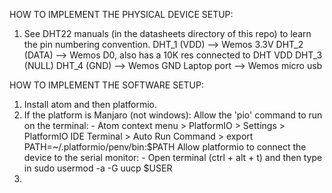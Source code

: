HOW TO IMPLEMENT THE PHYSICAL DEVICE SETUP:
1. See DHT22 manuals (in the datasheets directory of this repo) to learn the
    pin numbering convention.
    DHT_1 (VDD)   --> Wemos 3.3V
    DHT_2 (DATA)  --> Wemos D0, also has a 10K res connected to DHT VDD
    DHT_3 (NULL)
    DHT_4 (GND)   --> Wemos GND
    Laptop port   --> Wemos micro usb

HOW TO IMPLEMENT THE SOFTWARE SETUP:
1. Install atom and then platformio.
2. If the platform is Manjaro (not windows):
    Allow the 'pio' command to run on the terminal:
        - Atom context menu > PlatformIO > Settings > PlatformIO IDE Terminal >
          Auto Run Command > export PATH=~/.platformio/penv/bin:$PATH
    Allow platformio to connect the device to the serial monitor:
        - Open terminal (ctrl + alt + t) and then type in
          sudo usermod -a -G uucp $USER
3.
